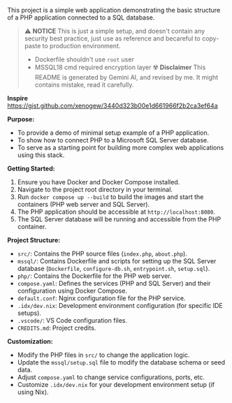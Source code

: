 This project is a simple web application demonstrating the basic structure of a PHP application connected to a SQL database.

> ⚠️ **NOTICE**
> This is just a simple setup, and doesn't contain any security best practice, just use as reference and becareful to copy-paste to production environment.
>
> - Dockerfile shouldn't use `root` user
> - MSSQL18 cmd required encryption layer
> ☢️ **Disclaimer**
> This README is generated by Gemini AI, and revised by me.
> It might contains mistake, read it carefully.

**Inspire**
https://gist.github.com/xenogew/3440d323b00e1d661966f2b2ca3ef64a

**Purpose:**

*   To provide a demo of minimal setup example of a PHP application.
*   To show how to connect PHP to a Microsoft SQL Server database.
*   To serve as a starting point for building more complex web applications using this stack.

**Getting Started:**

1.  Ensure you have Docker and Docker Compose installed.
2.  Navigate to the project root directory in your terminal.
3.  Run `docker compose up --build` to build the images and start the containers (PHP web server and SQL Server).
4.  The PHP application should be accessible at `http://localhost:8080`.
5.  The SQL Server database will be running and accessible from the PHP container.

**Project Structure:**

*   `src/`: Contains the PHP source files (`index.php`, `about.php`).
*   `mssql/`: Contains Dockerfile and scripts for setting up the SQL Server database (`Dockerfile`, `configure-db.sh`, `entrypoint.sh`, `setup.sql`).
*   `php/`: Contains the Dockerfile for the PHP web server.
*   `compose.yaml`: Defines the services (PHP and SQL Server) and their configuration using Docker Compose.
*   `default.conf`: Nginx configuration file for the PHP service.
*   `.idx/dev.nix`: Development environment configuration (for specific IDE setups).
*   `.vscode/`: VS Code configuration files.
*   `CREDITS.md`: Project credits.

**Customization:**

*   Modify the PHP files in `src/` to change the application logic.
*   Update the `mssql/setup.sql` file to modify the database schema or seed data.
*   Adjust `compose.yaml` to change service configurations, ports, etc.
*   Customize `.idx/dev.nix` for your development environment setup (if using Nix).
